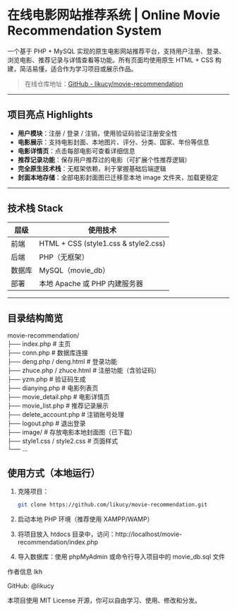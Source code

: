 #  在线电影网站推荐系统 | Online Movie Recommendation System

一个基于 PHP + MySQL 实现的原生电影网站推荐平台，支持用户注册、登录、浏览电影、推荐记录与详情查看等功能。所有页面均使用原生 HTML + CSS 构建，简洁易懂，适合作为学习项目或展示作品。

>  在线仓库地址：[GitHub - likucy/movie-recommendation](https://github.com/likucy/movie-recommendation)

---

## 项目亮点 Highlights

-  **用户模块**：注册 / 登录 / 注销，使用验证码验证注册安全性
-  **电影展示**：支持电影封面、本地图片、评分、分类、国家、年份等信息
-  **电影详情页**：点击每部电影可查看详细信息
-  **推荐记录功能**：保存用户推荐过的电影（可扩展个性推荐逻辑）
-  **完全原生技术栈**：无框架依赖，利于掌握基础后端逻辑
-  **封面本地存储**：全部电影封面图已迁移至本地 image 文件夹，加载更稳定

---

##  技术栈 Stack

| 层级     | 使用技术      |
|----------|----------------|
| 前端     | HTML + CSS (style1.css & style2.css) |
| 后端     | PHP（无框架）  |
| 数据库   | MySQL（movie_db） |
| 部署     | 本地 Apache 或 PHP 内建服务器 |

---

##  目录结构简览

movie-recommendation/<br>
├── index.php # 主页<br>
├── conn.php # 数据库连接<br>
├── deng.php / deng.html # 登录功能<br>
├── zhuce.php / zhuce.html # 注册功能（含验证码）<br>
├── yzm.php # 验证码生成<br>
├── dianying.php # 电影列表页<br>
├── movie_detail.php # 电影详情页<br>
├── movie_list.php # 推荐记录展示<br>
├── delete_account.php # 注销账号处理<br>
├── logout.php # 退出登录<br>
├── image/ # 存放电影本地封面图（已下载）<br>
├── style1.css / style2.css # 页面样式<br>
└── ...

##  使用方式（本地运行）

1. 克隆项目：
   ```bash
   git clone https://github.com/likucy/movie-recommendation.git

2. 启动本地 PHP 环境（推荐使用 XAMPP/WAMP）

3. 将项目放入 htdocs 目录中，访问：http://localhost/movie-recommendation/index.php

4. 导入数据库：使用 phpMyAdmin 或命令行导入项目中的 movie_db.sql 文件

作者信息   lkh

 GitHub: @likucy

本项目使用 MIT License 开源，你可以自由学习、使用、修改和分发。
